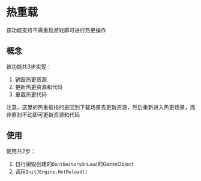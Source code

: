 # 热重载

该功能支持不需重启游戏即可进行热更操作

## 概念

该功能共3步实现：

1. 销毁热更资源
2. 更新热更资源和代码
3. 重载热更代码

注意，这里的热重载指的是回到下载场景去更新资源，然后重新进入热更场景，而非原封不动即可更新资源和代码


## 使用

使用共2步：

1. 自行销毁创建的```DontDestoryOnLoad```的GameObject
2. 调用```InitJEngine.HotReload()```

